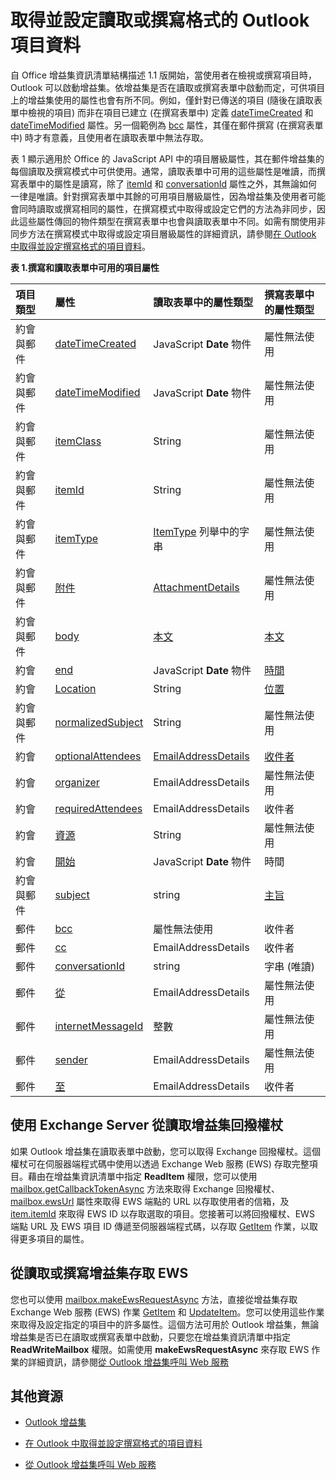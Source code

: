 ﻿
# 取得並設定讀取或撰寫格式的 Outlook 項目資料

自 Office 增益集資訊清單結構描述 1.1 版開始，當使用者在檢視或撰寫項目時，Outlook 可以啟動增益集。依增益集是否在讀取或撰寫表單中啟動而定，可供項目上的增益集使用的屬性也會有所不同。例如，僅針對已傳送的項目 (隨後在讀取表單中檢視的項目) 而非在項目已建立 (在撰寫表單中) 定義 [dateTimeCreated](../../reference/outlook/Office.context.mailbox.item.md) 和 [dateTimeModified](../../reference/outlook/Office.context.mailbox.item.md) 屬性。另一個範例為 [bcc](../../reference/outlook/Office.context.mailbox.item.md) 屬性，其僅在郵件撰寫 (在撰寫表單中) 時才有意義，且使用者在讀取表單中無法存取。

表 1 顯示適用於 Office 的 JavaScript API 中的項目層級屬性，其在郵件增益集的每個讀取及撰寫模式中可供使用。通常，讀取表單中可用的這些屬性是唯讀，而撰寫表單中的屬性是讀寫，除了 [itemId](../../reference/outlook/Office.context.mailbox.item.md) 和 [conversationId](../../reference/outlook/Office.context.mailbox.item.md) 屬性之外，其無論如何一律是唯讀。針對撰寫表單中其餘的可用項目層級屬性，因為增益集及使用者可能會同時讀取或撰寫相同的屬性，在撰寫模式中取得或設定它們的方法為非同步，因此這些屬性傳回的物件類型在撰寫表單中也會與讀取表單中不同。如需有關使用非同步方法在撰寫模式中取得或設定項目層級屬性的詳細資訊，請參閱[在 Outlook 中取得並設定撰寫格式的項目資料](../outlook/get-and-set-item-data-in-a-compose-form.md)。


**表 1.撰寫和讀取表單中可用的項目屬性**


|**項目類型**|**屬性**|**讀取表單中的屬性類型**|**撰寫表單中的屬性類型**|
|:-----|:-----|:-----|:-----|
|約會與郵件|[dateTimeCreated](../../reference/outlook/Office.context.mailbox.item.md)|JavaScript **Date** 物件|屬性無法使用|
|約會與郵件|[dateTimeModified](../../reference/outlook/Office.context.mailbox.item.md)|JavaScript **Date** 物件|屬性無法使用|
|約會與郵件|[itemClass](../../reference/outlook/Office.context.mailbox.item.md)|String|屬性無法使用|
|約會與郵件|[itemId](../../reference/outlook/Office.context.mailbox.item.md)|String|屬性無法使用|
|約會與郵件|[itemType](../../reference/outlook/Office.context.mailbox.item.md)|[ItemType](../../reference/outlook/Office.MailboxEnums.md) 列舉中的字串|屬性無法使用|
|約會與郵件|[附件](../../reference/outlook/Office.context.mailbox.item.md)|[AttachmentDetails](../../reference/outlook/simple-types.md)|屬性無法使用|
|約會與郵件|[body](../../reference/outlook/Office.context.mailbox.item.md)|[本文](../../reference/outlook/Body.md)|[本文](../../reference/outlook/Body.md)|
|約會|[end](../../reference/outlook/Office.context.mailbox.item.md)|JavaScript **Date** 物件|[時間](../../reference/outlook/Time.md)|
|約會|[Location](../../reference/outlook/Office.context.mailbox.item.md)|String|[位置](../../reference/outlook/Location.md)|
|約會與郵件|[normalizedSubject](../../reference/outlook/Office.context.mailbox.item.md)|String|屬性無法使用|
|約會|[optionalAttendees](../../reference/outlook/Office.context.mailbox.item.md)|[EmailAddressDetails](../../reference/outlook/simple-types.md)|[收件者](../../reference/outlook/Recipients.md)|
|約會|[organizer](../../reference/outlook/Office.context.mailbox.item.md)|EmailAddressDetails|屬性無法使用|
|約會|[requiredAttendees](../../reference/outlook/Office.context.mailbox.item.md)|EmailAddressDetails|收件者|
|約會|[資源](../../reference/outlook/Office.context.mailbox.item.md)|String|屬性無法使用|
|約會|[開始](../../reference/outlook/Office.context.mailbox.item.md)|JavaScript **Date** 物件|時間|
|約會與郵件|[subject](../../reference/outlook/Office.context.mailbox.item.md)|string|[主旨](../../reference/outlook/Subject.md)|
|郵件|[bcc](../../reference/outlook/Office.context.mailbox.item.md)|屬性無法使用|收件者|
|郵件|[cc](../../reference/outlook/Office.context.mailbox.item.md)|EmailAddressDetails|收件者|
|郵件|[conversationId](../../reference/outlook/Office.context.mailbox.item.md)|string|字串 (唯讀)|
|郵件|[從](../../reference/outlook/Office.context.mailbox.item.md)|EmailAddressDetails|屬性無法使用|
|郵件|[internetMessageId](../../reference/outlook/Office.context.mailbox.item.md)|整數|屬性無法使用|
|郵件|[sender](../../reference/outlook/Office.context.mailbox.item.md)|EmailAddressDetails|屬性無法使用|
|郵件|[至](../../reference/outlook/Office.context.mailbox.item.md)|EmailAddressDetails|收件者|

## 使用 Exchange Server 從讀取增益集回撥權杖


如果 Outlook 增益集在讀取表單中啟動，您可以取得 Exchange 回撥權杖。這個權杖可在伺服器端程式碼中使用以透過 Exchange Web 服務 (EWS) 存取完整項目。藉由在增益集資訊清單中指定 **ReadItem** 權限，您可以使用 [mailbox.getCallbackTokenAsync](../../reference/outlook/Office.context.mailbox.md) 方法來取得 Exchange 回撥權杖、[mailbox.ewsUrl](../../reference/outlook/Office.context.mailbox.md) 屬性來取得 EWS 端點的 URL 以存取使用者的信箱，及 [item.itemId](../../reference/outlook/Office.context.mailbox.item.md) 來取得 EWS ID 以存取選取的項目。您接著可以將回撥權杖、EWS 端點 URL 及 EWS 項目 ID 傳遞至伺服器端程式碼，以存取 [GetItem](http://msdn.microsoft.com/en-us/library/e3590b8b-c2a7-4dad-a014-6360197b68e4%28Office.15%29.aspx) 作業，以取得更多項目的屬性。


## 從讀取或撰寫增益集存取 EWS


您也可以使用 [mailbox.makeEwsRequestAsync](../../reference/outlook/Office.context.mailbox.md) 方法，直接從增益集存取 Exchange Web 服務 (EWS) 作業 [GetItem](http://msdn.microsoft.com/en-us/library/e3590b8b-c2a7-4dad-a014-6360197b68e4%28Office.15%29.aspx) 和 [UpdateItem](http://msdn.microsoft.com/en-us/library/5d027523-e0bc-4da2-b60b-0cb9fc1fdfe4%28Office.15%29.aspx)。您可以使用這些作業來取得及設定指定的項目中的許多屬性。這個方法可用於 Outlook 增益集，無論增益集是否已在讀取或撰寫表單中啟動，只要您在增益集資訊清單中指定 **ReadWriteMailbox** 權限。如需使用 **makeEwsRequestAsync** 來存取 EWS 作業的詳細資訊，請參閱[從 Outlook 增益集呼叫 Web 服務](../outlook/web-services.md)


## 其他資源



- [Outlook 增益集](../outlook/outlook-add-ins.md)
    
- [在 Outlook 中取得並設定撰寫格式的項目資料](../outlook/get-and-set-item-data-in-a-compose-form.md)
    
- [從 Outlook 增益集呼叫 Web 服務](../outlook/web-services.md)
    


